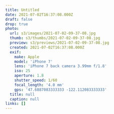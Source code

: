 ```yaml
---
title: Untitled
date: 2021-07-02T16:37:08.000Z
draft: false
drop: true
photo:
  url: s3/images/2021-07-02-09-37-08.jpg
  thumb: s3/thumbs/2021-07-02-09-37-08.jpg
  preview: s3/previews/2021-07-02-09-37-08.jpg
  created: 2021-07-02T16:37:08.000Z
  exif:
    make: Apple
    model: 'iPhone 7'
    lens: 'iPhone 7 back camera 3.99mm f/1.8'
    iso: 25
    aperture: 1.8
    shutter_speed: 1/60
    focal_length: '4.0 mm'
    gps: '47.6887083333333 -122.112083333333'
  title: null
  caption: null
links: []
---
```

